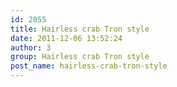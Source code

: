 ```yaml
---
id: 2055
title: Hairless crab Tron style
date: 2011-12-06 13:52:24
author: 3
group: Hairless crab Tron style
post_name: hairless-crab-tron-style
---
```


